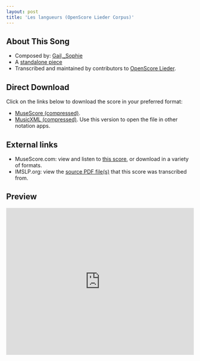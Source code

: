 ```yaml
---
layout: post
title: 'Les langueurs (OpenScore Lieder Corpus)'
---
```


## About This Song

- Composed by: [Gail,_Sophie](https://fourscoreandmore.org/openscore/lieder/Gail,_Sophie)
- A [standalone piece](https://fourscoreandmore.org/openscore/lieder/Gail,_Sophie/_)
- Transcribed and maintained by contributors to [OpenScore Lieder].

[OpenScore Lieder]: https://musescore.com/openscore-lieder-corpus

## Direct Download

Click on the links below to download the score in your preferred format:
- [MuseScore (compressed)](https://github.com/openscore/lieder/blob/main/scores/Gail,_Sophie/_/Les_langueurs/lc6604179.mscz?raw=true).
- [MusicXML (compressed)](https://github.com/openscore/lieder/blob/main/scores/Gail,_Sophie/_/Les_langueurs/lc6604179.mxl?raw=true). Use this version to open the file in other notation apps.

## External links

- MuseScore.com: view and listen to [this score][MuseScore], or download in a variety of formats.
- IMSLP.org: view the [source PDF file(s)][IMSLP] that this score was transcribed from.

[MuseScore]: https://musescore.com/score/6604179
[IMSLP]: https://imslp.org/wiki/Special:ReverseLookup/173062

## Preview

<iframe width="100%" height="394" src="https://musescore.com/openscore-lieder-corpus/scores/6604179/embed" frameborder="0" allowfullscreen allow="autoplay; fullscreen"></iframe>
